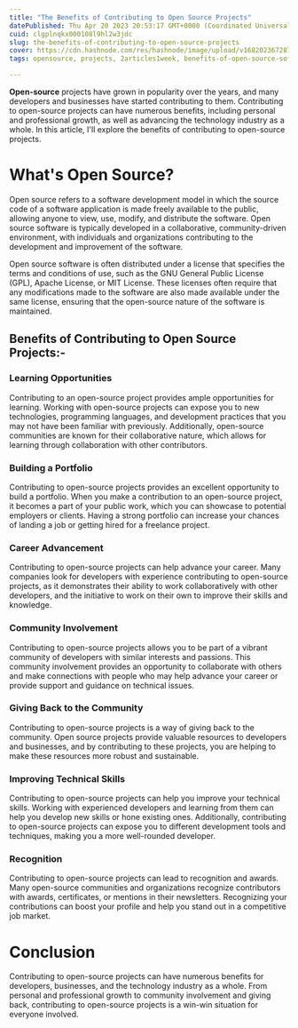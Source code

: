 ```yaml
---
title: "The Benefits of Contributing to Open Source Projects"
datePublished: Thu Apr 20 2023 20:53:17 GMT+0000 (Coordinated Universal Time)
cuid: clgplnqkx000108l9hl2w3jdc
slug: the-benefits-of-contributing-to-open-source-projects
cover: https://cdn.hashnode.com/res/hashnode/image/upload/v1682023672872/a38bfcb5-5121-4a26-b534-fda396c78cfd.png
tags: opensource, projects, 2articles1week, benefits-of-open-source-software

---
```


**Open-source** projects have grown in popularity over the years, and many developers and businesses have started contributing to them. Contributing to open-source projects can have numerous benefits, including personal and professional growth, as well as advancing the technology industry as a whole. In this article, I'll explore the benefits of contributing to open-source projects.

# What's Open Source?

Open source refers to a software development model in which the source code of a software application is made freely available to the public, allowing anyone to view, use, modify, and distribute the software. Open source software is typically developed in a collaborative, community-driven environment, with individuals and organizations contributing to the development and improvement of the software.

Open source software is often distributed under a license that specifies the terms and conditions of use, such as the GNU General Public License (GPL), Apache License, or MIT License. These licenses often require that any modifications made to the software are also made available under the same license, ensuring that the open-source nature of the software is maintained.

## **Benefits of Contributing to Open Source Projects:-**

### **Learning Opportunities**

Contributing to an open-source project provides ample opportunities for learning. Working with open-source projects can expose you to new technologies, programming languages, and development practices that you may not have been familiar with previously. Additionally, open-source communities are known for their collaborative nature, which allows for learning through collaboration with other contributors.

### **Building a Portfolio**

Contributing to open-source projects provides an excellent opportunity to build a portfolio. When you make a contribution to an open-source project, it becomes a part of your public work, which you can showcase to potential employers or clients. Having a strong portfolio can increase your chances of landing a job or getting hired for a freelance project.

### **Career Advancement**

Contributing to open-source projects can help advance your career. Many companies look for developers with experience contributing to open-source projects, as it demonstrates their ability to work collaboratively with other developers, and the initiative to work on their own to improve their skills and knowledge.

### **Community Involvement**

Contributing to open-source projects allows you to be part of a vibrant community of developers with similar interests and passions. This community involvement provides an opportunity to collaborate with others and make connections with people who may help advance your career or provide support and guidance on technical issues.

### **Giving Back to the Community**

Contributing to open-source projects is a way of giving back to the community. Open source projects provide valuable resources to developers and businesses, and by contributing to these projects, you are helping to make these resources more robust and sustainable.

### **Improving Technical Skills**

Contributing to open-source projects can help you improve your technical skills. Working with experienced developers and learning from them can help you develop new skills or hone existing ones. Additionally, contributing to open-source projects can expose you to different development tools and techniques, making you a more well-rounded developer.

### **Recognition**

Contributing to open-source projects can lead to recognition and awards. Many open-source communities and organizations recognize contributors with awards, certificates, or mentions in their newsletters. Recognizing your contributions can boost your profile and help you stand out in a competitive job market.

# Conclusion

Contributing to open-source projects can have numerous benefits for developers, businesses, and the technology industry as a whole. From personal and professional growth to community involvement and giving back, contributing to open-source projects is a win-win situation for everyone involved.